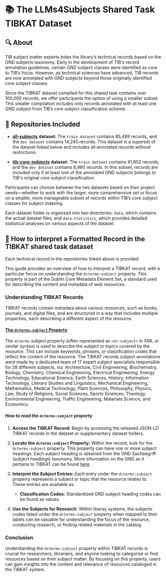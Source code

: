 # 📚 The **LLMs4Subjects** Shared Task TIBKAT Dataset

## 🔍 About

TIB subject matter experts index the library’s technical records based on the GND subjects taxonomy. Early in the development of TIB's record annotation guidelines, certain GND subject classes were identified as core to TIB’s focus. However, as technical sciences have advanced, TIB records are now annotated with GND subjects beyond those originally identified core subject classes.

Since the TIBKAT dataset compiled for this shared task contains over 100,000 records, we offer participants the option of using a smaller subset. This smaller compilation includes only records annotated with at least one GND subject from TIB’s core subject classification scheme.

## 📂 Repositories Included

- [**all-subjects**](https://github.com/jd-coderepos/llms4subjects/tree/main/shared-task-datasets/TIBKAT/all-subjects) **dataset:** The `train dataset` contains 85,489 records, and the `dev dataset` contains 14,245 records. This dataset is a superset of the dataset linked below and includes all annotated records without restrictions.

- [**tib-core-subjects**](https://github.com/jd-coderepos/llms4subjects/tree/main/shared-task-datasets/TIBKAT/tib-core-subjects) **dataset:** The `train dataset` contains 41,902 records, and the `dev dataset` contains 6,980 records. In this subset, records are included only if at least one of the annotated GND subjects belongs to TIB's original core subject classification.

Participants can choose between the two datasets based on their project needs—whether to work with the larger, more comprehensive set or focus on a smaller, more manageable subset of records within TIB’s core subject classes for subject indexing.

Each dataset folder is organized into two directories: `data`, which contains the actual dataset files, and `data-statistics`, which provides detailed statistical analyses on various aspects of the dataset.

## 🧐 How to interpret a Formatted Record in the TIBKAT shared task dataset

Each technical record in the repositories linked above is provided 

This guide provides an overview of how to interpret a TIBKAT record, with a particular focus on understanding the `dcterms:subject` property. This property is part of the Dublin Core Metadata Element Set, a standard used for describing the content and metadata of web resources.

### Understanding TIBKAT Records
TIBKAT records contain metadata about various resources, such as books, journals, and digital files, and are structured in a way that includes multiple properties, each describing a different aspect of the resource.

#### [The `dcterms:subject` Property](#how-to-subjects)
The `dcterms` subject property (often represented as `<dc:subject>` in XML or similar syntax) is used to describe the subject or topics covered by the resource. This can include keywords, phrases, or classification codes that reflect the content of the resource. The TIBKAT records subject annotations were made by a dedicated team of 17 expert subject specialists responsible for 28 different subjects, viz. Architecture, Civil Engineering, Biochemistry, Biology, Chemistry, Chemical Engineering, Electrical Engineering, Energy Technology, Educational Science, Earth Sciences, History, Information Technology, Literary Studies and Linguistics, Mechanical Engineering, Mathematics, Medical Technology, Plant Sciences, Philosophy, Physics, Law, Study of Religions, Social Sciences, Sports Sciences, Theology, Environmental Engineering, Traffic Engineering, Materials Science, and Economics.

##### How to read the `dcterms:subject` property

1. **Access the TIBKAT Record:** Begin by accessing the released JSON-LD TIBKAT records in the dataset or supplementary dataset folders.

2. **Locate the `dcterms:subject` Property:** Within the record, look for the `dcterms:subject` property. This property can have one or more subject headings. Each subject heading is obtained from the GND Sachbegriff (subject headings) taxonomy. More information on the GND as it pertains to TIBKAT can be found [here](https://github.com/jd-coderepos/llms4subjects/tree/main/gnd-how-to). 

3. **Interpret the Subject Entries:** Each entry under the `dcterms:subject` property represents a subject or topic that the resource relates to. These entries are available as:
   - **Classification Codes:** Standardized GND subject heading codes can be found as values.

4. **Use the Subjects for Research:** Within libaray systems, the subjects codes listed under the `dcterms:subject` property when mapped to their labels can be valuable for understanding the focus of the resource, conducting research, or finding related materials in the catalog.

### Conclusion

Understanding the `dcterms:subject` property within TIBKAT records is crucial for researchers, librarians, and anyone looking to categorize or find resources based on their subject matter. By focusing on this property, users can gain insights into the content and relevance of resources cataloged in the TIBKAT system.